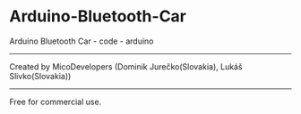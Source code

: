 Arduino-Bluetooth-Car
=====================
Arduino Bluetooth Car - code - arduino
**********************************************************************************
Created by MicoDevelopers (Dominik Jurečko(Slovakia), Lukáš Slivko(Slovakia))
**********************************************************************************
Free for commercial use.
